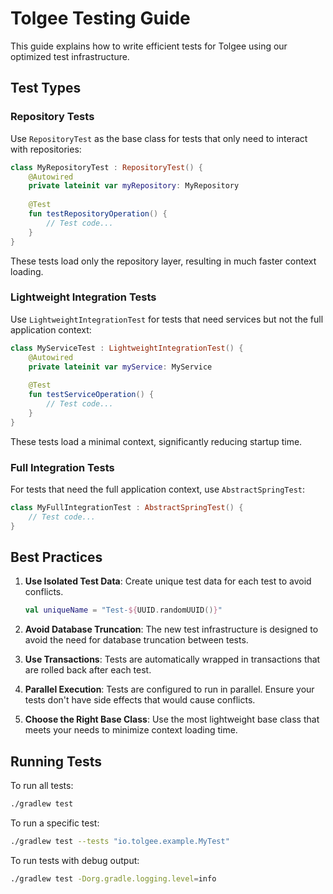 # Tolgee Testing Guide

This guide explains how to write efficient tests for Tolgee using our optimized test infrastructure.

## Test Types

### Repository Tests

Use `RepositoryTest` as the base class for tests that only need to interact with repositories:

```kotlin
class MyRepositoryTest : RepositoryTest() {
    @Autowired
    private lateinit var myRepository: MyRepository
    
    @Test
    fun testRepositoryOperation() {
        // Test code...
    }
}
```

These tests load only the repository layer, resulting in much faster context loading.

### Lightweight Integration Tests

Use `LightweightIntegrationTest` for tests that need services but not the full application context:

```kotlin
class MyServiceTest : LightweightIntegrationTest() {
    @Autowired
    private lateinit var myService: MyService
    
    @Test
    fun testServiceOperation() {
        // Test code...
    }
}
```

These tests load a minimal context, significantly reducing startup time.

### Full Integration Tests

For tests that need the full application context, use `AbstractSpringTest`:

```kotlin
class MyFullIntegrationTest : AbstractSpringTest() {
    // Test code...
}
```

## Best Practices

1. **Use Isolated Test Data**: Create unique test data for each test to avoid conflicts.
   
   ```kotlin
   val uniqueName = "Test-${UUID.randomUUID()}"
   ```

2. **Avoid Database Truncation**: The new test infrastructure is designed to avoid the need for database truncation between tests.

3. **Use Transactions**: Tests are automatically wrapped in transactions that are rolled back after each test.

4. **Parallel Execution**: Tests are configured to run in parallel. Ensure your tests don't have side effects that would cause conflicts.

5. **Choose the Right Base Class**: Use the most lightweight base class that meets your needs to minimize context loading time.

## Running Tests

To run all tests:
```bash
./gradlew test
```

To run a specific test:
```bash
./gradlew test --tests "io.tolgee.example.MyTest"
```

To run tests with debug output:
```bash
./gradlew test -Dorg.gradle.logging.level=info
``` 